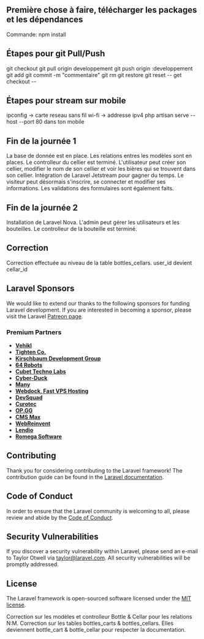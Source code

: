 ## Première chose à faire, télécharger les packages et les dépendances

Commande: npm install

## Étapes pour git Pull/Push
git checkout <branche>
git pull origin developpement
git push origin <ma-branche>:developpement
git add <file>
git commit -m "commentaire"
git rm <file>
git restore <file>
git reset -- <file>
get checkout -- <file>

## Étapes pour stream sur mobile
ipconfig -> carte reseau sans fil wi-fi -> addresse ipv4
php artisan serve --host <ton ipv4> --port 80
<ton ipv4> dans ton mobile

## Fin de la journée 1

La base de donnée est en place. Les relations entres les modèles sont en places. Le controlleur du cellier est terminé.
L'utilisateur peut créer son cellier, modifier le nom de son cellier et voir les bières qui se trouvent dans son cellier.
Intégration de Laravel Jetstream pour gagner du temps. Le visiteur peut désormais s'inscrire, se connecter et modifier ses informations.
Les validations des formulaires sont également faits.

## Fin de la journée 2

Installation de Laravel Nova. L'admin peut gérer les utilisateurs et les bouteilles. Le controlleur de la bouteille est terminé. 

## Correction
Correction effectuée au niveau de la table 
bottles_cellars. user_id devient cellar_id

## Laravel Sponsors

We would like to extend our thanks to the following sponsors for funding Laravel development. If you are interested in becoming a sponsor, please visit the Laravel [Patreon page](https://patreon.com/taylorotwell).

### Premium Partners

- **[Vehikl](https://vehikl.com/)**
- **[Tighten Co.](https://tighten.co)**
- **[Kirschbaum Development Group](https://kirschbaumdevelopment.com)**
- **[64 Robots](https://64robots.com)**
- **[Cubet Techno Labs](https://cubettech.com)**
- **[Cyber-Duck](https://cyber-duck.co.uk)**
- **[Many](https://www.many.co.uk)**
- **[Webdock, Fast VPS Hosting](https://www.webdock.io/en)**
- **[DevSquad](https://devsquad.com)**
- **[Curotec](https://www.curotec.com/services/technologies/laravel/)**
- **[OP.GG](https://op.gg)**
- **[CMS Max](https://www.cmsmax.com/)**
- **[WebReinvent](https://webreinvent.com/?utm_source=laravel&utm_medium=github&utm_campaign=patreon-sponsors)**
- **[Lendio](https://lendio.com)**
- **[Romega Software](https://romegasoftware.com)**

## Contributing

Thank you for considering contributing to the Laravel framework! The contribution guide can be found in the [Laravel documentation](https://laravel.com/docs/contributions).

## Code of Conduct

In order to ensure that the Laravel community is welcoming to all, please review and abide by the [Code of Conduct](https://laravel.com/docs/contributions#code-of-conduct).

## Security Vulnerabilities

If you discover a security vulnerability within Laravel, please send an e-mail to Taylor Otwell via [taylor@laravel.com](mailto:taylor@laravel.com). All security vulnerabilities will be promptly addressed.

## License

The Laravel framework is open-sourced software licensed under the [MIT license](https://opensource.org/licenses/MIT).

Correction sur les modèles et controlleur Bottle & Cellar pour les relations N:M.
Correction sur les tables bottles_carts & bottles_cellars. 
Elles deviennent bottle_cart & bottle_cellar pour respecter la documentation.


